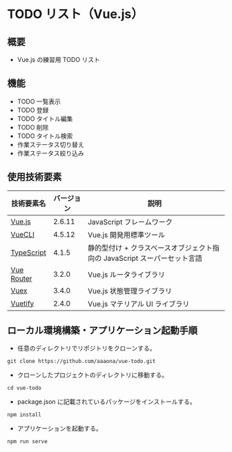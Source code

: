 # TODO リスト（Vue.js）

## 概要

- Vue.js の練習用 TODO リスト

## 機能

- TODO 一覧表示
- TODO 登録
- TODO タイトル編集
- TODO 削除
- TODO タイトル検索
- 作業ステータス切り替え
- 作業ステータス絞り込み

## 使用技術要素

| 技術要素名                                    | バージョン | 説明                                                                      |
| --------------------------------------------- | ---------- | ------------------------------------------------------------------------- |
| [Vue.js](https://jp.vuejs.org/index.html)     | 2.6.11     | JavaScript フレームワーク                                                 |
| [VueCLI](https://cli.vuejs.org/)              | 4.5.12     | Vue.js 開発用標準ツール                                                   |
| [TypeScript](https://www.typescriptlang.org/) | 4.1.5      | 静的型付け + クラスベースオブジェクト指向の JavaScript スーパーセット言語 |
| [Vue Router](https://router.vuejs.org/ja/)    | 3.2.0      | Vue.js ルータライブラリ                                                   |
| [Vuex](https://vuex.vuejs.org/ja/)            | 3.4.0      | Vue.js 状態管理ライブラリ                                                 |
| [Vuetify](https://vuetifyjs.com/ja/)          | 2.4.0      | Vue.js マテリアル UI ライブラリ                                           |

## ローカル環境構築・アプリケーション起動手順

- 任意のディレクトリでリポジトリをクローンする。

```
git clone https://github.com/aaaona/vue-todo.git
```

- クローンしたプロジェクトのディレクトリに移動する。

```
cd vue-todo
```

- package.json に記載されているパッケージをインストールする。

```
npm install
```

- アプリケーションを起動する。

```
npm run serve
```
